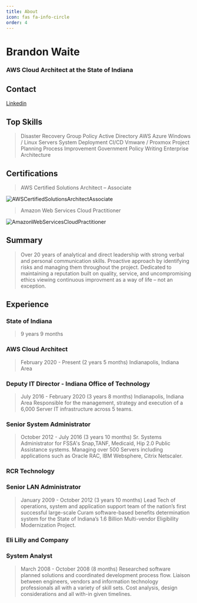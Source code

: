 ```yaml
---
title: About
icon: fas fa-info-circle
order: 4
---
```



# Brandon Waite

### AWS Cloud Architect at the State of Indiana

## Contact
[Linkedin](http://www.linkedin.com/in/brandon-waite-5555a21b)

## Top Skills


>Disaster Recovery
>Group Policy
>Active Directory
>AWS
>Azure
>Windows / Linux Servers
>System Deployment
>CI/CD
>Vmware / Proxmox
>Project Planning
>Process Improvement
>Government Policy Writing
>Enterprise Architecture


## Certifications


>AWS Certified Solutions Architect –
Associate

![AWSCertifiedSolutionsArchitectAssociate](https://brandonw.me/assets/images/awscsa.png)

>Amazon Web Services Cloud
Practitioner

![AmazonWebServicesCloudPractitioner](https://brandonw.me/assets/images/awscp.png)

## Summary

>Over 20 years of analytical and direct leadership with strong
>verbal and personal communication skills. Proactive approach
>by identifying risks and managing them throughout the project.
>Dedicated to maintaining a reputation built on quality, service, and
>uncompromising ethics viewing continuous improvment as a way of
>life – not an exception.

## Experience

### State of Indiana

>9 years 9 months

### AWS Cloud Architect

>February 2020 - Present (2 years 5 months)
>Indianapolis, Indiana Area

### Deputy IT Director - Indiana Office of Technology

>July 2016 - February 2020 (3 years 8 months)
>Indianapolis, Indiana Area
>Responsible for the management, strategy and execution of a 6,000 Server IT infrastructure across 5 teams.

### Senior System Administrator

>October 2012 - July 2016 (3 years 10 months)
>Sr. Systems Administrator for FSSA's Snap,TANF, Medicaid, Hip 2.0 Public
>Assistance systems.
>Managing over 500 Servers including applications such as Oracle RAC, IBM
>Websphere, Citrix Netscaler.

### RCR Technology

### Senior LAN Administrator

>January 2009 - October 2012 (3 years 10 months)
>Lead Tech of operations, system and application support team of the
>nation’s first successful large-scale Curam software-based benefits
>determination system for the State of Indiana’s 1.6 Billion Multi-vendor
>Eligibility Modernization Project.

### Eli Lilly and Company

### System Analyst

>March 2008 - October 2008 (8 months)
>Researched software planned solutions and coordinated development
>process flow. Liaison between engineers, vendors and information
>technology professionals all with a variety of skill sets. Cost analysis, design
>considerations and all with-in given timelines.
